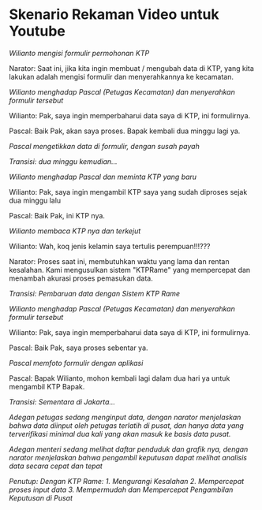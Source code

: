 # Skenario Rekaman Video untuk Youtube

_Wilianto mengisi formulir permohonan KTP_

Narator: Saat ini, jika kita ingin membuat / mengubah data di KTP, yang kita lakukan adalah mengisi formulir dan menyerahkannya ke kecamatan.

_Wilianto menghadap Pascal (Petugas Kecamatan) dan menyerahkan formulir tersebut_

Wilianto: Pak, saya ingin memperbaharui data saya di KTP, ini formulirnya.

Pascal: Baik Pak, akan saya proses. Bapak kembali dua minggu lagi ya.

_Pascal mengetikkan data di formulir, dengan susah payah_

_Transisi: dua minggu kemudian..._

_Wilianto menghadap Pascal dan meminta KTP yang baru_

Wilianto: Pak, saya ingin mengambil KTP saya yang sudah diproses sejak dua minggu lalu

Pascal: Baik Pak, ini KTP nya.

_Wilianto membaca KTP nya dan terkejut_

Wilianto: Wah, koq jenis kelamin saya tertulis perempuan!!!???

Narator: Proses saat ini, membutuhkan waktu yang lama dan rentan kesalahan. Kami mengusulkan sistem "KTPRame" yang mempercepat dan menambah akurasi proses pemasukan data.

_Transisi: Pembaruan data dengan Sistem KTP Rame_

_Wilianto menghadap Pascal (Petugas Kecamatan) dan menyerahkan formulir tersebut_

Wilianto: Pak, saya ingin memperbaharui data saya di KTP, ini formulirnya.

Pascal: Baik Pak, saya proses sebentar ya.

_Pascal memfoto formulir dengan aplikasi_

Pascal: Bapak Wilianto, mohon kembali lagi dalam dua hari ya untuk mengambil KTP Bapak.

_Transisi: Sementara di Jakarta..._

_Adegan petugas sedang menginput data, dengan narator menjelaskan bahwa data diinput oleh petugas terlatih di pusat, dan hanya data yang terverifikasi minimal dua kali yang akan masuk ke basis data pusat._

_Adegan menteri sedang melihat daftar penduduk dan grafik nya, dengan narator menjelaskan bahwa pengambil keputusan dapat melihat analisis data secara cepat dan tepat_

_Penutup: Dengan KTP Rame: 1. Mengurangi Kesalahan 2. Mempercepat proses input data 3. Mempermudah dan Mempercepat Pengambilan Keputusan di Pusat_
